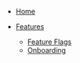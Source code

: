 * [Home](/)

* [Features](features/)

  * [Feature Flags](features/feature-flags.md)
  * [Onboarding](features/onboarding.md)
